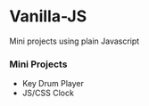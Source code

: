 # Vanilla-JS
Mini projects using plain Javascript

### Mini Projects
* Key Drum Player
* JS/CSS Clock


